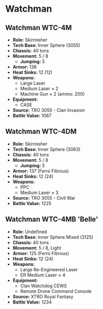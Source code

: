 # Watchman
## Watchman WTC-4M
- **Role:** Skirmisher
- **Tech Base:** Inner Sphere (3055)
- **Chassis:** 40 tons
- **Movement:** 5 / 8
  - **Jumping:** 5
- **Armor:** 136
- **Heat Sinks:** 12 (12)
- **Weapons:**
  - Large Laser
  - Medium Laser × 2
  - Machine Gun × 2 (ammo: 200)
- **Equipment:**
  - CASE
- **Source:** TRO 3055 - Clan Invasion
- **Battle Value:** 1067

## Watchman WTC-4DM
- **Role:** Skirmisher
- **Tech Base:** Inner Sphere (3063)
- **Chassis:** 40 tons
- **Movement:** 5 / 8
  - **Jumping:** 5
- **Armor:** 137 (Ferro Fibrous)
- **Heat Sinks:** 12 (24)
- **Weapons:**
  - PPC
  - Medium Laser × 3
- **Source:** TRO 3055 - Civil War
- **Battle Value:** 1225

## Watchman WTC-4MB 'Belle'
- **Role:** Undefined
- **Tech Base:** Inner Sphere Mixed (3125)
- **Chassis:** 40 tons
- **Movement:** 5 / 8, Light
- **Armor:** 125 (Ferro Fibrous)
- **Heat Sinks:** 12 (24)
- **Weapons:**
  - Large Re-Engineered Laser
  - ER Medium Laser × 4
- **Equipment:**
  - Clan Watchdog CEWS
  - Remote Drone Command Console
- **Source:** XTRO Royal Fantasy
- **Battle Value:** 1234

